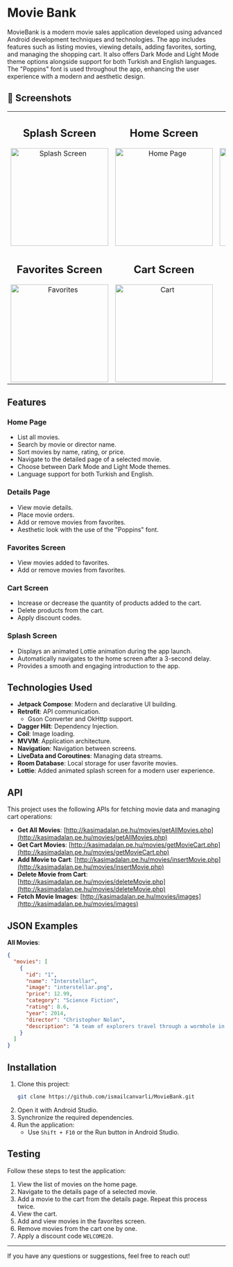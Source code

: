 # Movie Bank

MovieBank is a modern movie sales application developed using advanced Android development techniques and technologies. The app includes features such as listing movies, viewing details, adding favorites, sorting, and managing the shopping cart. It also offers Dark Mode and Light Mode theme options alongside support for both Turkish and English languages. The "Poppins" font is used throughout the app, enhancing the user experience with a modern and aesthetic design.

## 📸 Screenshots

<table align="center">
    <tr>
        <td align="center">
            <strong><h2>Splash Screen</h2></strong>
            <img src="https://github.com/user-attachments/assets/c588eb1d-fef3-40cd-b12f-182627bb622c" alt="Splash Screen" width="225" height="auto">
        </td>
        <td align="center">
            <strong><h2>Home Screen</h2></strong>
            <img src="https://github.com/user-attachments/assets/7d859cd2-8358-4ef1-8119-432c719088cb" alt="Home Page" width="225" height="auto">
        </td>
        <td align="center">
            <strong><h2>Details Sreen</h2></strong>
            <img src="https://github.com/user-attachments/assets/37a881af-39b1-4b49-9418-b547a08fb658" alt="Movie Details" width="225" height="auto">
        </td>
    </tr>
    <tr>
        <td align="center">
            <strong><h2>Favorites Screen</h2></strong>
            <img src="https://github.com/user-attachments/assets/e94f1496-e5a6-434b-8041-b97b2698a450" alt="Favorites" width="225" height="auto">
        </td>
        <td align="center">
            <strong><h2>Cart Screen</h2></strong>
            <img src="https://github.com/user-attachments/assets/d5871b6d-cb96-4254-9240-93541527380a" alt="Cart" width="225" height="auto">
        </td>
    </tr>
</table>

## Features

### Home Page

- List all movies.
- Search by movie or director name.
- Sort movies by name, rating, or price.
- Navigate to the detailed page of a selected movie.
- Choose between Dark Mode and Light Mode themes.
- Language support for both Turkish and English.

### Details Page

- View movie details.
- Place movie orders.
- Add or remove movies from favorites.
- Aesthetic look with the use of the "Poppins" font.

### Favorites Screen

- View movies added to favorites.
- Add or remove movies from favorites.

### Cart Screen

- Increase or decrease the quantity of products added to the cart.
- Delete products from the cart.
- Apply discount codes.

### Splash Screen

- Displays an animated Lottie animation during the app launch.
- Automatically navigates to the home screen after a 3-second delay.
- Provides a smooth and engaging introduction to the app.

## Technologies Used

- **Jetpack Compose**: Modern and declarative UI building.
- **Retrofit**: API communication.
  - Gson Converter and OkHttp support.
- **Dagger Hilt**: Dependency Injection.
- **Coil**: Image loading.
- **MVVM**: Application architecture.
- **Navigation**: Navigation between screens.
- **LiveData and Coroutines**: Managing data streams.
- **Room Database**: Local storage for user favorite movies.
- **Lottie**: Added animated splash screen for a modern user experience.

## API

This project uses the following APIs for fetching movie data and managing cart operations:

- **Get All Movies**: [http://kasimadalan.pe.hu/movies/getAllMovies.php](http://kasimadalan.pe.hu/movies/getAllMovies.php)
- **Get Cart Movies**: [http://kasimadalan.pe.hu/movies/getMovieCart.php](http://kasimadalan.pe.hu/movies/getMovieCart.php)
- **Add Movie to Cart**: [http://kasimadalan.pe.hu/movies/insertMovie.php](http://kasimadalan.pe.hu/movies/insertMovie.php)
- **Delete Movie from Cart**: [http://kasimadalan.pe.hu/movies/deleteMovie.php](http://kasimadalan.pe.hu/movies/deleteMovie.php)
- **Fetch Movie Images**: [http://kasimadalan.pe.hu/movies/images](http://kasimadalan.pe.hu/movies/images)

## JSON Examples

**All Movies**:
```json
{
  "movies": [
    {
      "id": "1",
      "name": "Interstellar",
      "image": "interstellar.png",
      "price": 12.99,
      "category": "Science Fiction",
      "rating": 8.6,
      "year": 2014,
      "director": "Christopher Nolan",
      "description": "A team of explorers travel through a wormhole in space in an attempt to ensure humanity's survival."
    }
  ]
}
```

## Installation

1. Clone this project:
   ```bash
   git clone https://github.com/ismailcanvarli/MovieBank.git
   ```
2. Open it with Android Studio.
3. Synchronize the required dependencies.
4. Run the application:
   - Use `Shift + F10` or the Run button in Android Studio.

## Testing

Follow these steps to test the application:

1. View the list of movies on the home page.
2. Navigate to the details page of a selected movie.
3. Add a movie to the cart from the details page. Repeat this process twice.
4. View the cart.
5. Add and view movies in the favorites screen.
6. Remove movies from the cart one by one.
7. Apply a discount code `WELCOME20`.

---

If you have any questions or suggestions, feel free to reach out!
